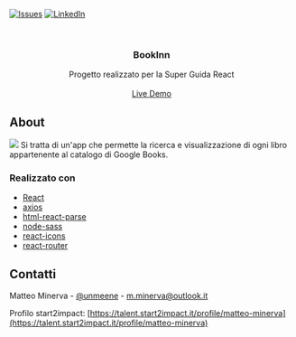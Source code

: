 <!-- PROJECT SHIELDS -->

[![Issues][issues-shield]](https://github.com/matteo-minerva/bookinn/issues)
[![LinkedIn][linkedin-shield]](https://www.linkedin.com/in/m-minerva/)

<!-- PROJECT LOGO -->
<br />
<p align="center">
  <h3 align="center">BookInn</h3>

  <p align="center">
   Progetto realizzato per la Super Guida React
    <br />
    <br />
    <a href="https://bookinn.vercel.app">Live Demo</a>
  </p>
</p>

<!-- RIGUARDO IL PROGETTO -->

## About

<a href="https://bookinn.vercel.app"><img src="https://i.imgur.com/vETummX.png"/></a>
Si tratta di un'app che permette la ricerca e visualizzazione di ogni libro appartenente al catalogo di Google Books.

### Realizzato con

- [React](https://reactjs.org/)
- [axios](https://www.npmjs.com/package/axios)
- [html-react-parse](https://www.npmjs.com/package/html-react-parser)
- [node-sass](https://www.npmjs.com/package/@types/node-sass)
- [react-icons](https://www.npmjs.com/package/react-icons)
- [react-router](https://www.npmjs.com/package/react-router)

<!-- CONTATTI -->

## Contatti

Matteo Minerva - [@unmeene](https://twitter.com/unmeene) - m.minerva@outlook.it

Profilo start2impact: [https://talent.start2impact.it/profile/matteo-minerva](https://talent.start2impact.it/profile/matteo-minerva)

<!-- MARKDOWN LINKS & IMAGES -->
<!-- https://www.markdownguide.org/basic-syntax/#reference-style-links -->

[issues-shield]: https://img.shields.io/github/issues/matteo-minerva/bookinn/repo.svg?style=for-the-badge
[linkedin-shield]: https://img.shields.io/badge/-LinkedIn-black.svg?style=for-the-badge&logo=linkedin&colorB=555
[linkedin-url]: https://linkedin.com/in/matteo-minerva
